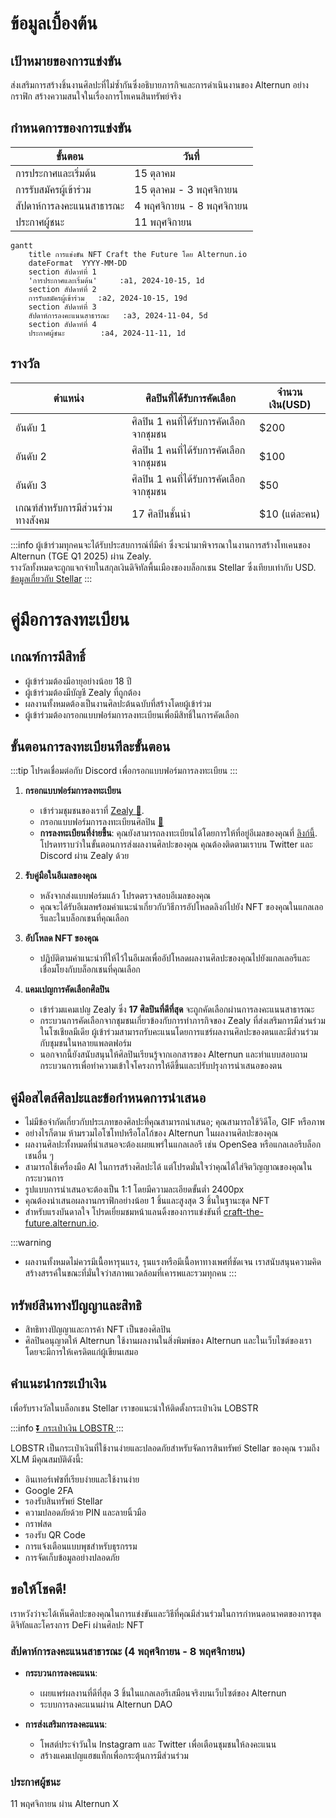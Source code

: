 # ข้อมูลเบื้องต้น

## เป้าหมายของการแข่งขัน
ส่งเสริมการสร้างชิ้นงานศิลปะที่ไม่ซ้ำกันซึ่งอธิบายภารกิจและการดำเนินงานของ Alternun อย่างกราฟิก สร้างความสนใจในเรื่องการโทเคนสินทรัพย์จริง

## กำหนดการของการแข่งขัน

| ขั้นตอน                     | วันที่                     |
| --------------------------- | ------------------------- |
| การประกาศและเริ่มต้น      | 15 ตุลาคม                |
| การรับสมัครผู้เข้าร่วม     | 15 ตุลาคม - 3 พฤศจิกายน |
| สัปดาห์การลงคะแนนสาธารณะ | 4 พฤศจิกายน - 8 พฤศจิกายน |
| ประกาศผู้ชนะ              | 11 พฤศจิกายน             |

```mermaid
gantt
    title การแข่งขัน NFT Craft the Future โดย Alternun.io
    dateFormat  YYYY-MM-DD
    section สัปดาห์ที่ 1
    'การประกาศและเริ่มต้น'     :a1, 2024-10-15, 1d
    section สัปดาห์ที่ 2
    การรับสมัครผู้เข้าร่วม   :a2, 2024-10-15, 19d
    section สัปดาห์ที่ 3
    สัปดาห์การลงคะแนนสาธารณะ   :a3, 2024-11-04, 5d
    section สัปดาห์ที่ 4
    ประกาศผู้ชนะ        :a4, 2024-11-11, 1d
```

## รางวัล

| ตำแหน่ง                       | ศิลปินที่ได้รับการคัดเลือก                     | จำนวนเงิน(USD) |
| ------------------------------ | ----------------------------------- | ----------- |
| อันดับ 1                      | ศิลปิน 1 คนที่ได้รับการคัดเลือกจากชุมชน      | $200        |
| อันดับ 2                      | ศิลปิน 1 คนที่ได้รับการคัดเลือกจากชุมชน | $100        |
| อันดับ 3                      | ศิลปิน 1 คนที่ได้รับการคัดเลือกจากชุมชน | $50         |
| เกณฑ์สำหรับการมีส่วนร่วมทางสังคม | 17 ศิลปินชั้นนำ                       | $10 (แต่ละคน)  |

:::info
ผู้เข้าร่วมทุกคนจะได้รับประสบการณ์ที่มีค่า ซึ่งจะนำมาพิจารณาในงานการสร้างโทเคนของ Alternun (TGE Q1 2025) ผ่าน Zealy. \
รางวัลทั้งหมดจะถูกแจกจ่ายในสกุลเงินดิจิทัลพื้นเมืองของบล็อกเชน Stellar ซึ่งเทียบเท่ากับ USD. \
[ข้อมูลเกี่ยวกับ Stellar](https://stellarchain.io/)
:::
# คู่มือการลงทะเบียน

## เกณฑ์การมีสิทธิ์
- ผู้เข้าร่วมต้องมีอายุอย่างน้อย 18 ปี
- ผู้เข้าร่วมต้องมีบัญชี Zealy ที่ถูกต้อง
- ผลงานทั้งหมดต้องเป็นงานศิลปะต้นฉบับที่สร้างโดยผู้เข้าร่วม
- ผู้เข้าร่วมต้องกรอกแบบฟอร์มการลงทะเบียนเพื่อมีสิทธิ์ในการคัดเลือก

## ขั้นตอนการลงทะเบียนทีละขั้นตอน
:::tip
โปรดเชื่อมต่อกับ Discord เพื่อกรอกแบบฟอร์มการลงทะเบียน
:::

1. **กรอกแบบฟอร์มการลงทะเบียน**
   - เข้าร่วมชุมชนของเราที่ [Zealy 🔗](https://zealy.io/cw/alternun/invite/TTVWe--hMN2Y3N-ibl-XV).
   - กรอกแบบฟอร์มการลงทะเบียนศิลปิน [🔗](https://zealy.io/cw/alternun/questboard/c7da4780-1ad0-4ad8-8cb8-affbcff91ab2/1a7427e2-4ac4-4d0f-abb2-23ad8e19e456)
   - **การลงทะเบียนที่ง่ายขึ้น**: คุณยังสามารถลงทะเบียนได้โดยการให้ที่อยู่อีเมลของคุณที่ [ลิงก์นี้](https://xozsu5eiys2.typeform.com/to/MuDsJSqh). โปรดทราบว่าในขั้นตอนการส่งผลงานศิลปะของคุณ คุณต้องติดตามเราบน Twitter และ Discord ผ่าน Zealy ด้วย
2. **รับคู่มือในอีเมลของคุณ**
   - หลังจากส่งแบบฟอร์มแล้ว โปรดตรวจสอบอีเมลของคุณ
   - คุณจะได้รับอีเมลพร้อมคำแนะนำเกี่ยวกับวิธีการอัปโหลดลิงก์ไปยัง NFT ของคุณในแกลเลอรีและในบล็อกเชนที่คุณเลือก

3. **อัปโหลด NFT ของคุณ**
   - ปฏิบัติตามคำแนะนำที่ให้ไว้ในอีเมลเพื่ออัปโหลดผลงานศิลปะของคุณไปยังแกลเลอรีและเชื่อมโยงกับบล็อกเชนที่คุณเลือก

4. **แคมเปญการคัดเลือกศิลปิน**
   - เข้าร่วมแคมเปญ Zealy ซึ่ง **17 ศิลปินที่ดีที่สุด** จะถูกคัดเลือกผ่านการลงคะแนนสาธารณะ
   - กระบวนการคัดเลือกจากชุมชนเกี่ยวข้องกับการทำภารกิจของ Zealy ที่ส่งเสริมการมีส่วนร่วมในโซเชียลมีเดีย ผู้เข้าร่วมสามารถรับคะแนนโดยการแชร์ผลงานศิลปะของตนและมีส่วนร่วมกับชุมชนในหลายแพลตฟอร์ม
   - นอกจากนี้ยังสนับสนุนให้ศิลปินเรียนรู้จากเอกสารของ Alternun และทำแบบสอบถามกระบวนการเพื่อทำความเข้าใจโครงการให้ดีขึ้นและปรับปรุงการนำเสนอของตน

## คู่มือสไตล์ศิลปะและข้อกำหนดการนำเสนอ
- ไม่มีข้อจำกัดเกี่ยวกับประเภทของศิลปะที่คุณสามารถนำเสนอ; คุณสามารถใช้วิดีโอ, GIF หรือภาพ
- อย่างไรก็ตาม ห้ามรวมไอโซโทปหรือโลโก้ของ Alternun ในผลงานศิลปะของคุณ
- ผลงานศิลปะทั้งหมดที่นำเสนอจะต้องเผยแพร่ในแกลเลอรี เช่น OpenSea หรือแกลเลอรีบล็อกเชนอื่น ๆ
- สามารถใช้เครื่องมือ AI ในการสร้างศิลปะได้ แต่โปรดมั่นใจว่าคุณได้ใส่จิตวิญญาณของคุณในกระบวนการ
- รูปแบบการนำเสนอจะต้องเป็น 1:1 โดยมีความละเอียดขั้นต่ำ 2400px
- คุณต้องนำเสนอผลงานกราฟิกอย่างน้อย 1 ชิ้นและสูงสุด 3 ชิ้นในฐานะชุด NFT
- สำหรับแรงบันดาลใจ โปรดเยี่ยมชมหน้าแลนดิ้งของการแข่งขันที่ [craft-the-future.alternun.io](https://craft-the-future.alternun.io).

:::warning
- ผลงานทั้งหมดไม่ควรมีเนื้อหารุนแรง, รุนแรงหรือมีเนื้อหาทางเพศที่ชัดเจน เราสนับสนุนความคิดสร้างสรรค์ในขณะที่มั่นใจว่าสภาพแวดล้อมที่เคารพและรวมทุกคน
:::

## ทรัพย์สินทางปัญญาและสิทธิ
- สิทธิทางปัญญาและการค้า NFT เป็นของศิลปิน 
- ศิลปินอนุญาตให้ Alternun ใช้งานผลงานในสิ่งพิมพ์ของ Alternun และในเว็บไซต์ของเรา โดยจะมีการให้เครดิตแก่ผู้เขียนเสมอ

## คำแนะนำกระเป๋าเงิน
เพื่อรับรางวัลในบล็อกเชน Stellar เราขอแนะนำให้ติดตั้งกระเป๋าเงิน LOBSTR

:::info
[⏬ กระเป๋าเงิน LOBSTR ](https://lobstr.co/)
:::

LOBSTR เป็นกระเป๋าเงินที่ใช้งานง่ายและปลอดภัยสำหรับจัดการสินทรัพย์ Stellar ของคุณ รวมถึง XLM มีคุณสมบัติดังนี้:
- อินเทอร์เฟซที่เรียบง่ายและใช้งานง่าย
- Google 2FA
- รองรับสินทรัพย์ Stellar
- ความปลอดภัยด้วย PIN และลายนิ้วมือ
- กราฟสด
- รองรับ QR Code
- การแจ้งเตือนแบบพุชสำหรับธุรกรรม
- การจัดเก็บข้อมูลอย่างปลอดภัย

## ขอให้โชคดี!

เราหวังว่าจะได้เห็นศิลปะของคุณในการแข่งขันและวิธีที่คุณมีส่วนร่วมในการกำหนดอนาคตของการขุดดิจิทัลและโครงการ DeFi ผ่านศิลปะ NFT

### สัปดาห์การลงคะแนนสาธารณะ (4 พฤศจิกายน - 8 พฤศจิกายน)
- **กระบวนการลงคะแนน**:
  - เผยแพร่ผลงานที่ดีที่สุด 3 ชิ้นในแกลเลอรีเสมือนจริงบนเว็บไซต์ของ Alternun
  - ระบบการลงคะแนนผ่าน Alternun DAO
  
- **การส่งเสริมการลงคะแนน**:
  - โพสต์ประจำวันใน Instagram และ Twitter เพื่อเตือนชุมชนให้ลงคะแนน
  - สร้างแคมเปญแฮชแท็กเพื่อกระตุ้นการมีส่วนร่วม

### ประกาศผู้ชนะ

11 พฤศจิกายน ผ่าน Alternun X